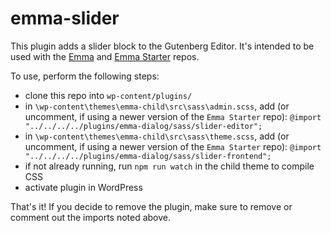 # emma-slider

This plugin adds a slider block to the Gutenberg Editor. It's intended to be used with the [Emma](https://github.com/pressden/emma) and [Emma Starter](https://github.com/pressden/emma-starter) repos.

To use, perform the following steps:
* clone this repo into `wp-content/plugins/`
* in `\wp-content\themes\emma-child\src\sass\admin.scss`, add (or uncomment, if using a newer version of the `Emma Starter` repo): `@import "../../../../plugins/emma-dialog/sass/slider-editor";`
* in `\wp-content\themes\emma-child\src\sass\theme.scss`, add (or uncomment, if using a newer version of the `Emma Starter` repo): `@import "../../../../plugins/emma-dialog/sass/slider-frontend";`
* if not already running, run `npm run watch` in the child theme to compile CSS
* activate plugin in WordPress

That's it! If you decide to remove the plugin, make sure to remove or comment out the imports noted above.
